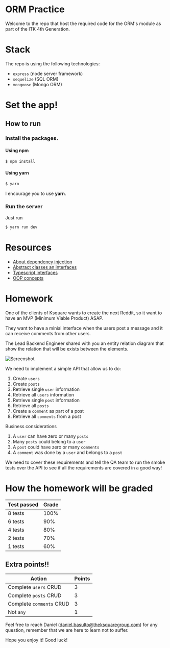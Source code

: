 # ORM Practice

Welcome to the repo that host the required code for the ORM's module as part of the ITK 4th Generation.
# Stack

The repo is using the following technologies:

- `express` (node server framework)
- `sequelize` (SQL ORM)
- `mongoose` (Mongo ORM)

# Set the app!
## How to run

### Install the packages.

#### Using **npm**

```sh
$ npm install
```

#### Using **yarn**

```sh
$ yarn
```

I encourage you to use **yarn**.

### Run the server

Just run

```sh
$ yarn run dev
````

# Resources

- [About dependency injection](https://tsh.io/blog/dependency-injection-in-node-js/)
- [Abstract classes an interfaces](https://www.geeksforgeeks.org/difference-between-abstract-class-and-interface-in-java/)
- [Typescript interfaces](https://www.educative.io/blog/typescript-interfaces)
- [OOP concepts](https://www.freecodecamp.org/news/object-oriented-programming-concepts-21bb035f7260/)

# Homework

One of the clients of Ksquare wants to create the next Reddit, so it want to have an MVP (Minimum Viable Product) ASAP.

They want to have a minial interface when the users post a message and it can receive comments from other users.

The Lead Backend Engineer shared with you an entity relation diagram that show the relation that will be exists between the elements.

![Screenshot](./images/ORM_practice.png)

We need to implement a simple API that allow us to do:

1. Create `users`
1. Create `posts`
1. Retrieve single `user` information
1. Retrieve all `users` information
1. Retrieve single `post` information
1. Retrieve all `posts`
1. Create a `comment` as part of a post
1. Retrieve all `comments` from a post

Business considerations

1. A `user` can have zero or many `posts`
1. Many `posts` could belong to a `user`
1. A `post` could have zero or many `comments`
1. A `comment` was done by a `user` and belongs to a `post`

We need to cover these requirements and tell the QA team to run the smoke tests over the API to see if all the requirements are covered in a good way!

# How the homework will be graded

| Test passed      | Grade |
| ----------- | ----------- |
| 8 tests      | 100%       |
| 6 tests   | 90%        |
| 4 tests   | 80%        |
| 2 tests   | 70%        |
| 1 tests   | 60%        |

## Extra points!!

| Action      | Points |
| ----------- | ----------- |
| Complete `users` CRUD      | 3       |
| Complete `posts` CRUD    | 3        |
| Complete `comments` CRUD | 3        |
| Not `any`  | 1    |

Feel free to reach Daniel (daniel.basulto@theksquaregroup.com) for any question, remember that we are here to learn not to suffer.

Hope you enjoy it! Good luck!
